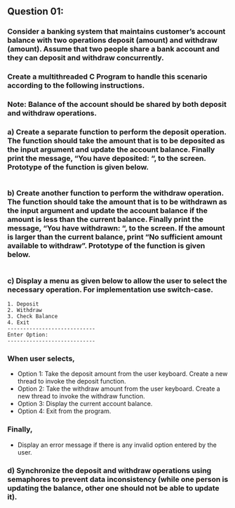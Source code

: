 ## Question 01:

### Consider a banking system that maintains customer’s account balance with two operations deposit (amount) and withdraw (amount). Assume that two people share a bank account and they can deposit and withdraw concurrently. 

### Create a multithreaded C Program to handle this scenario according to the following instructions. 

### Note: Balance of the account should be shared by both deposit and withdraw operations. 

### a)	Create a separate function to perform the deposit operation. The function should take the amount that is to be deposited as the input argument and update the account balance. Finally print the message, “You have deposited: <amount> “, to the screen. Prototype of the function is given below. 

``` void *deposit(void *amount);
```
	
### b)	Create another function to perform the withdraw operation. The function should take the amount that is to be withdrawn as the input argument and update the account balance if the amount is less than the current balance. Finally print the message, “You have withdrawn: <amount> “, to the screen. If the amount is larger than the current balance, print “No sufficient amount available to withdraw”. Prototype of the function is given below. 

``` void *withdraw(void *amount);
```

### c)	Display a menu as given below to allow the user to select the necessary operation. For implementation use switch-case. 

``` ---- Banking System ---- 
1. Deposit 
2. Withdraw 
3. Check Balance 
4. Exit 
---------------------------- 
Enter Option: 
---------------------------- 
```

### When user selects, 
-	Option 1: Take the deposit amount from the user keyboard. Create a new thread to invoke the deposit function. 
-	Option 2: Take the withdraw amount from the user keyboard. Create a new thread to invoke the withdraw function. 
-	Option 3: Display the current account balance. 
-	Option 4: Exit from the program. 

### Finally, 
-	Display an error message if there is any invalid option entered by the user. 

### d)	Synchronize the deposit and withdraw operations using semaphores to prevent data inconsistency (while one person is updating the balance, other one should not be able to update it). 
